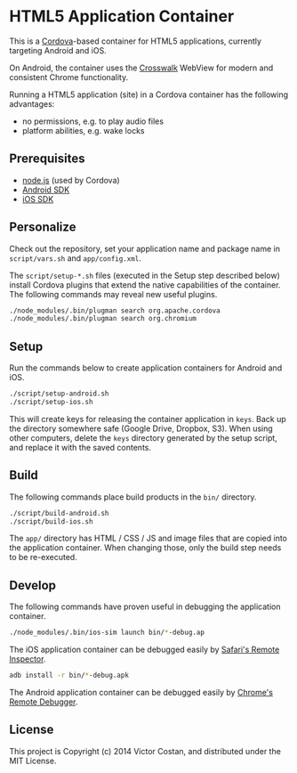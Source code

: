 # HTML5 Application Container

This is a [Cordova](http://cordova.apache.org/)-based container for HTML5
applications, currently targeting Android and iOS.

On Android, the container uses the [Crosswalk](https://crosswalk-project.org/)
WebView for modern and consistent Chrome functionality.

Running a HTML5 application (site) in a Cordova container has the following
advantages:

* no permissions, e.g. to play audio files
* platform abilities, e.g. wake locks


## Prerequisites

* [node.js](http://nodejs.org/) (used by Cordova)
* [Android SDK](https://developer.android.com/sdk/index.html)
* [iOS SDK](https://developer.apple.com/xcode/downloads/)


## Personalize

Check out the repository, set your application name and package name in
`script/vars.sh` and `app/config.xml`.

The `script/setup-*.sh` files (executed in the Setup step described below)
install Cordova plugins that extend the native capabilities of the container.
The following commands may reveal new useful plugins.

```bash
./node_modules/.bin/plugman search org.apache.cordova
./node_modules/.bin/plugman search org.chromium
```


## Setup

Run the commands below to create application containers for Android and iOS.

```bash
./script/setup-android.sh
./script/setup-ios.sh
```

This will create keys for releasing the container application in `keys`. Back
up the directory somewhere safe (Google Drive, Dropbox, S3). When using other
computers, delete the `keys` directory generated by the setup script, and
replace it with the saved contents.


## Build

The following commands place build products in the `bin/` directory.

```bash
./script/build-android.sh
./script/build-ios.sh
```

The `app/` directory has HTML / CSS / JS and image files that are copied into
the application container. When changing those, only the build step needs to
be re-executed.


## Develop

The following commands have proven useful in debugging the application
container.

```bash
./node_modules/.bin/ios-sim launch bin/*-debug.ap
```

The iOS application container can be debugged easily by
[Safari's Remote Inspector](http://webdesign.tutsplus.com/articles/quick-tip-using-web-inspector-to-debug-mobile-safari--webdesign-8787).


```bash
adb install -r bin/*-debug.apk
```

The Android application container can be debugged easily by
[Chrome's Remote Debugger](https://developer.chrome.com/devtools/docs/remote-debugging).


## License

This project is Copyright (c) 2014 Victor Costan, and distributed under the MIT
License.
